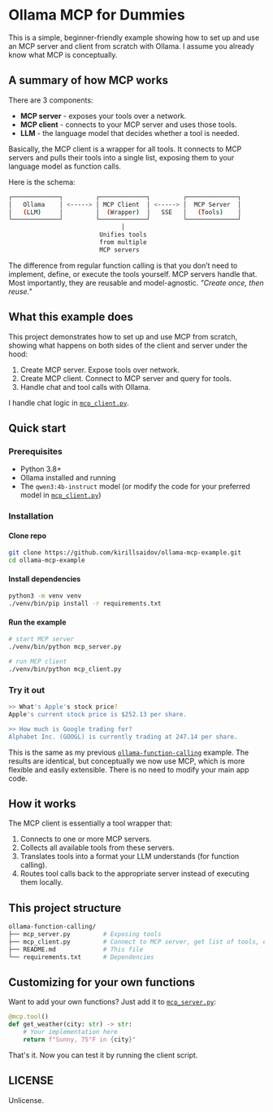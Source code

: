 # Ollama MCP for Dummies
This is a simple, beginner-friendly example showing how to set up and use an MCP server and client from scratch with Ollama. I assume you already know what MCP is conceptually.

## A summary of how MCP works
There are 3 components:
* **MCP server** - exposes your tools over a network.
* **MCP client** - connects to your MCP server and uses those tools.
* **LLM** - the language model that decides whether a tool is needed.

Basically, the MCP client is a wrapper for all tools. It connects to MCP servers and pulls their tools into a single list, exposing them to your language model as function calls.

Here is the schema:
```sh
┌─────────────┐         ┌─────────────┐         ┌──────────────┐
│   Ollama    │ <-----> │ MCP Client  │ <-----> │  MCP Server  │
│   (LLM)     │         │  (Wrapper)  │   SSE   │   (Tools)    │
└─────────────┘         └─────────────┘         └──────────────┘
                               │
                         Unifies tools
                         from multiple
                         MCP servers
```
The difference from regular function calling is that you don’t need to implement, define, or execute the tools yourself. MCP servers handle that. Most importantly, they are reusable and model-agnostic. _"Create once, then reuse."_

## What this example does
This project demonstrates how to set up and use MCP from scratch, showing what happens on both sides of the client and server under the hood:
1. Create MCP server. Expose tools over network. 
2. Create MCP client. Connect to MCP server and query for tools.
3. Handle chat and tool calls with Ollama.

I handle chat logic in [`mcp_client.py`](./mcp_client.py).

## Quick start

### Prerequisites
- Python 3.8+
- Ollama installed and running
- The `qwen3:4b-instruct` model (or modify the code for your preferred model in [`mcp_client.py`](./mcp_client.py))

### Installation
#### Clone repo
```sh
git clone https://github.com/kirillsaidov/ollama-mcp-example.git
cd ollama-mcp-example
```
#### Install dependencies
```sh
python3 -m venv venv
./venv/bin/pip install -r requirements.txt
```

#### Run the example
```sh
# start MCP server
./venv/bin/python mcp_server.py

# run MCP client
./venv/bin/python mcp_client.py
```

### Try it out
```sh
>> What's Apple's stock price?
Apple's current stock price is $252.13 per share.

>> How much is Google trading for?
Alphabet Inc. (GOOGL) is currently trading at 247.14 per share.
```

This is the same as my previous [`ollama-function-calling`](https://github.com/kirillsaidov/ollama-function-calling.git) example. The results are identical, but conceptually we now use MCP, which is more flexible and easily extensible. There is no need to modify your main app code. 

## How it works
The MCP client is essentially a tool wrapper that:
1. Connects to one or more MCP servers.
2. Collects all available tools from these servers.
3. Translates tools into a format your LLM understands (for function calling).
4. Routes tool calls back to the appropriate server instead of executing them locally.

## This project structure

```sh
ollama-function-calling/
├── mcp_server.py         # Exposing tools
├── mcp_client.py         # Connect to MCP server, get list of tools, expose them to LLM
├── README.md             # This file
└── requirements.txt      # Dependencies
```

## Customizing for your own functions

Want to add your own functions? Just add it to [`mcp_server.py`](./mcp_server.py):

```py
@mcp.tool()
def get_weather(city: str) -> str:
    # Your implementation here
    return f"Sunny, 75°F in {city}"
```

That's it. Now you can test it by running the client script. 

## LICENSE
Unlicense.
